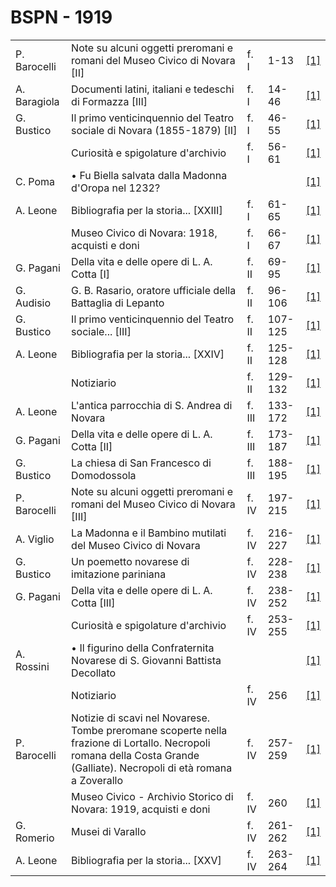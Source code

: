 # BSPN - 1919

<table>
    <tr>
        <td>P. Barocelli</td>
        <td>Note su alcuni oggetti preromani e romani del Museo Civico di Novara [II]</td>
        <td>f. I</td>
        <td>1-13</td>
        <td><a href="https://en.calameo.com/read/0072607354cec5dadaf9b">[1]</a></td>
    </tr>
    <tr>
        <td>A. Baragiola</td>
        <td>Documenti latini, italiani e tedeschi di Formazza [III]</td>
        <td>f. I</td>
        <td>14-46</td>
        <td><a href="https://en.calameo.com/read/0072607354cec5dadaf9b">[1]</a></td>
    </tr>
    <tr>
        <td>G. Bustico</td>
        <td>Il primo venticinquennio del Teatro sociale di Novara (1855-1879) [II]</td>
        <td>f. I</td>
        <td>46-55</td>
        <td><a href="https://en.calameo.com/read/0072607354cec5dadaf9b">[1]</a></td>
    </tr>
    <tr>
        <td></td>
        <td>Curiosit&agrave; e spigolature d'archivio</td>
        <td>f. I</td>
        <td>56-61</td>
        <td><a href="https://en.calameo.com/read/0072607354cec5dadaf9b">[1]</a></td>
    </tr>
    <tr>
        <td>C. Poma</td>
        <td>&bullet; Fu Biella salvata dalla Madonna d'Oropa nel 1232?</td>
        <td></td>
        <td></td>
        <td><a href="https://en.calameo.com/read/0072607354cec5dadaf9b">[1]</a></td>
    </tr>
    <tr>
        <td>A. Leone</td>
        <td>Bibliografia per la storia... [XXIII]</td>
        <td>f. I</td>
        <td>61-65</td>
        <td><a href="https://en.calameo.com/read/0072607354cec5dadaf9b">[1]</a></td>
    </tr>
    <tr>
        <td></td>
        <td>Museo Civico di Novara: 1918, acquisti e doni</td>
        <td>f. I</td>
        <td>66-67</td>
        <td><a href="https://en.calameo.com/read/0072607354cec5dadaf9b">[1]</a></td>
    </tr>
    <tr>
        <td>G. Pagani</td>
        <td>Della vita e delle opere di L. A. Cotta [I]</td>
        <td>f. II</td>
        <td>69-95</td>
        <td><a href="https://en.calameo.com/read/007260735ddbba0250668">[1]</a></td>
    </tr>
    <tr>
        <td>G. Audisio</td>
        <td>G. B. Rasario, oratore ufficiale della Battaglia di Lepanto</td>
        <td>f. II</td>
        <td>96-106</td>
        <td><a href="https://en.calameo.com/read/007260735ddbba0250668">[1]</a></td>
    </tr>
    <tr>
        <td>G. Bustico</td>
        <td>Il primo venticinquennio del Teatro sociale... [III]</td>
        <td>f. II</td>
        <td>107-125</td>
        <td><a href="https://en.calameo.com/read/007260735ddbba0250668">[1]</a></td>
    </tr>
    <tr>
        <td>A. Leone</td>
        <td>Bibliografia per la storia... [XXIV]</td>
        <td>f. II</td>
        <td>125-128</td>
        <td><a href="https://en.calameo.com/read/007260735ddbba0250668">[1]</a></td>
    </tr>
    <tr>
        <td></td>
        <td>Notiziario</td>
        <td>f. II</td>
        <td>129-132</td>
        <td><a href="https://en.calameo.com/read/007260735ddbba0250668">[1]</a></td>
    </tr>
    <tr>
        <td>A. Leone</td>
        <td>L'antica parrocchia di S. Andrea di Novara</td>
        <td>f. III</td>
        <td>133-172</td>
        <td><a href="https://en.calameo.com/read/00726073563c990427089">[1]</a></td>
    </tr>
    <tr>
        <td>G. Pagani</td>
        <td>Della vita e delle opere di L. A. Cotta [II]</td>
        <td>f. III</td>
        <td>173-187</td>
        <td><a href="https://en.calameo.com/read/00726073563c990427089">[1]</a></td>
    </tr>
    <tr>
        <td>G. Bustico</td>
        <td>La chiesa di San Francesco di Domodossola</td>
        <td>f. III</td>
        <td>188-195</td>
        <td><a href="https://en.calameo.com/read/00726073563c990427089">[1]</a></td>
    </tr>
    <tr>
        <td>P. Barocelli</td>
        <td>Note su alcuni oggetti preromani e romani del Museo Civico di Novara [III]</td>
        <td>f. IV</td>
        <td>197-215</td>
        <td><a href="https://en.calameo.com/read/007260735a5e4cdc4ec4c">[1]</a></td>
    </tr>
    <tr>
        <td>A. Viglio</td>
        <td>La Madonna e il Bambino mutilati del Museo Civico di Novara</td>
        <td>f. IV</td>
        <td>216-227</td>
        <td><a href="https://en.calameo.com/read/007260735a5e4cdc4ec4c">[1]</a></td>
    </tr>
    <tr>
        <td>G. Bustico</td>
        <td>Un poemetto novarese di imitazione pariniana</td>
        <td>f. IV</td>
        <td>228-238</td>
        <td><a href="https://en.calameo.com/read/007260735a5e4cdc4ec4c">[1]</a></td>
    </tr>
    <tr>
        <td>G. Pagani</td>
        <td>Della vita e delle opere di L. A. Cotta [III]</td>
        <td>f. IV</td>
        <td>238-252</td>
        <td><a href="https://en.calameo.com/read/007260735a5e4cdc4ec4c">[1]</a></td>
    </tr>
    <tr>
        <td></td>
        <td>Curiosit&agrave; e spigolature d'archivio</td>
        <td>f. IV</td>
        <td>253-255</td>
        <td><a href="https://en.calameo.com/read/007260735a5e4cdc4ec4c">[1]</a></td>
    </tr>
    <tr>
        <td>A. Rossini</td>
        <td>&bullet; Il figurino della Confraternita Novarese di S. Giovanni Battista Decollato</td>
        <td></td>
        <td></td>
        <td><a href="https://en.calameo.com/read/007260735a5e4cdc4ec4c">[1]</a></td>
    </tr>
    <tr>
        <td></td>
        <td>Notiziario</td>
        <td>f. IV</td>
        <td>256</td>
        <td><a href="https://en.calameo.com/read/007260735a5e4cdc4ec4c">[1]</a></td>
    </tr>
    <tr>
        <td>P. Barocelli</td>
        <td>Notizie di scavi nel Novarese. Tombe preromane scoperte nella frazione di Lortallo. Necropoli romana della
            Costa Grande (Galliate). Necropoli di et&agrave; romana a Zoverallo
        </td>
        <td>f. IV</td>
        <td>257-259</td>
        <td><a href="https://en.calameo.com/read/007260735a5e4cdc4ec4c">[1]</a></td>
    </tr>
    <tr>
        <td></td>
        <td>Museo Civico - Archivio Storico di Novara: 1919, acquisti e doni</td>
        <td>f. IV</td>
        <td>260</td>
        <td><a href="https://en.calameo.com/read/007260735a5e4cdc4ec4c">[1]</a></td>
    </tr>
    <tr>
        <td>G. Romerio</td>
        <td>Musei di Varallo</td>
        <td>f. IV</td>
        <td>261-262</td>
        <td><a href="https://en.calameo.com/read/007260735a5e4cdc4ec4c">[1]</a></td>
    </tr>
    <tr>
        <td>A. Leone</td>
        <td>Bibliografia per la storia... [XXV]</td>
        <td>f. IV</td>
        <td>263-264</td>
        <td><a href="https://en.calameo.com/read/007260735a5e4cdc4ec4c">[1]</a></td>
    </tr>
</table>